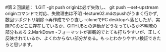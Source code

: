 #第２回課題：
1.GIT
-git push originは必ず失敗し、 git push --set-upstream originコマンドで対応、失敗理由は不明
-lecture02.mdのpushがうまく行かず,数回リポジトリ削除→再作成でやり直し
-cloneでPC desktopへ落としたが、実際PCのどこに存在しているか、GITHUBとの連動がどうなっているか不明瞭の部分もある
2.MarkDown
-フォーマットが直観的でとても打ちやすいが、正しく反映されているか、よくわからない部分がある。もっとわかりやすい検証できたらと思います。

